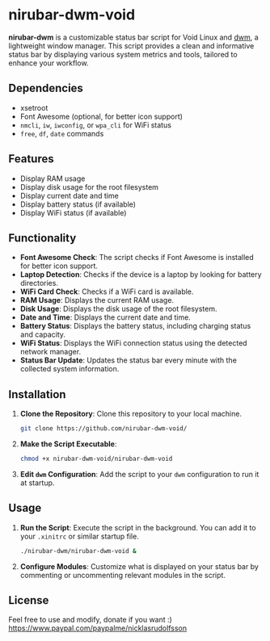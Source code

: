 # nirubar-dwm-void

**nirubar-dwm** is a customizable status bar script for Void Linux and [dwm](https://dwm.suckless.org/), a lightweight window manager. This script provides a clean and informative status bar by displaying various system metrics and tools, tailored to enhance your workflow.

## Dependencies
- xsetroot
- Font Awesome (optional, for better icon support)
- `nmcli`, `iw`, `iwconfig`, or `wpa_cli` for WiFi status
- `free`, `df`, `date` commands

## Features
- Display RAM usage
- Display disk usage for the root filesystem
- Display current date and time
- Display battery status (if available)
- Display WiFi status (if available)

## Functionality

- **Font Awesome Check**: The script checks if Font Awesome is installed for better icon support.
- **Laptop Detection**: Checks if the device is a laptop by looking for battery directories.
- **WiFi Card Check**: Checks if a WiFi card is available.
- **RAM Usage**: Displays the current RAM usage.
- **Disk Usage**: Displays the disk usage of the root filesystem.
- **Date and Time**: Displays the current date and time.
- **Battery Status**: Displays the battery status, including charging status and capacity.
- **WiFi Status**: Displays the WiFi connection status using the detected network manager.
- **Status Bar Update**: Updates the status bar every minute with the collected system information.

## Installation

1. **Clone the Repository**: Clone this repository to your local machine.
    ```sh
    git clone https://github.com/nirubar-dwm-void/
    ```

2. **Make the Script Executable**:
    ```sh
    chmod +x nirubar-dwm-void/nirubar-dwm-void
    ```

3. **Edit `dwm` Configuration**: Add the script to your `dwm` configuration to run it at startup.

## Usage

1. **Run the Script**: Execute the script in the background. You can add it to your `.xinitrc` or similar startup file.
    ```sh
    ./nirubar-dwm/nirubar-dwm-void &
    ```

2. **Configure Modules**: Customize what is displayed on your status bar by commenting or uncommenting relevant modules in the script.


## License

Feel free to use and modify, donate if you want :) https://www.paypal.com/paypalme/nicklasrudolfsson
